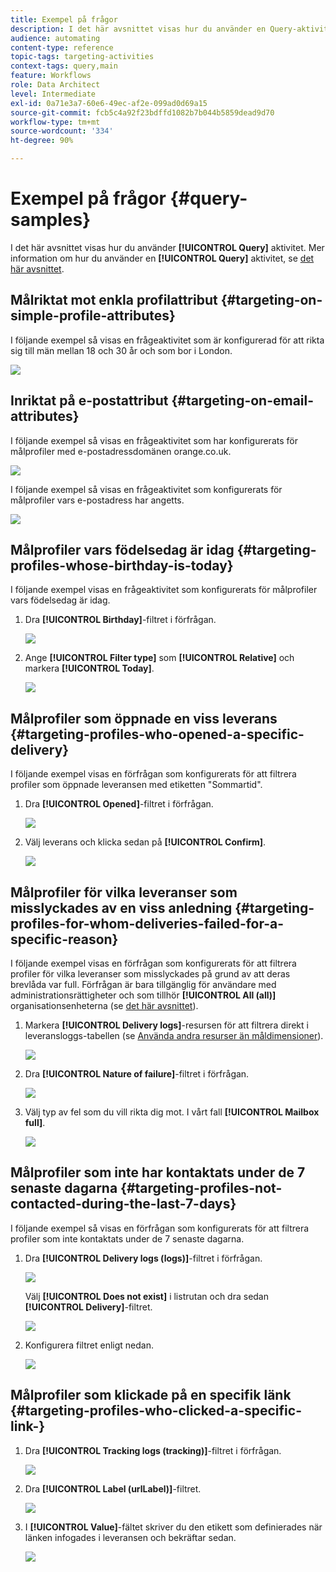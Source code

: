 ```yaml
---
title: Exempel på frågor
description: I det här avsnittet visas hur du använder en Query-aktivitet.
audience: automating
content-type: reference
topic-tags: targeting-activities
context-tags: query,main
feature: Workflows
role: Data Architect
level: Intermediate
exl-id: 0a71e3a7-60e6-49ec-af2e-099ad0d69a15
source-git-commit: fcb5c4a92f23bdffd1082b7b044b5859dead9d70
workflow-type: tm+mt
source-wordcount: '334'
ht-degree: 90%

---
```


# Exempel på frågor {#query-samples}

I det här avsnittet visas hur du använder **[!UICONTROL Query]** aktivitet. Mer information om hur du använder en **[!UICONTROL Query]** aktivitet, se [det här avsnittet](../../automating/using/query.md).

## Målriktat mot enkla profilattribut {#targeting-on-simple-profile-attributes}

I följande exempel så visas en frågeaktivitet som är konfigurerad för att rikta sig till män mellan 18 och 30 år och som bor i London.

![](assets/query_sample_1.png)

## Inriktat på e-postattribut {#targeting-on-email-attributes}

I följande exempel så visas en frågeaktivitet som har konfigurerats för målprofiler med e-postadressdomänen orange.co.uk.

![](assets/query_sample_emaildomain.png)

I följande exempel så visas en frågeaktivitet som konfigurerats för målprofiler vars e-postadress har angetts.

![](assets/query_sample_emailnotempty.png)

## Målprofiler vars födelsedag är idag {#targeting-profiles-whose-birthday-is-today}

I följande exempel visas en frågeaktivitet som konfigurerats för målprofiler vars födelsedag är idag.

1. Dra **[!UICONTROL Birthday]**-filtret i förfrågan.

   ![](assets/query_sample_birthday.png)

1. Ange **[!UICONTROL Filter type]** som **[!UICONTROL Relative]** och markera **[!UICONTROL Today]**.

   ![](assets/query_sample_birthday2.png)

## Målprofiler som öppnade en viss leverans {#targeting-profiles-who-opened-a-specific-delivery}

I följande exempel visas en förfrågan som konfigurerats för att filtrera profiler som öppnade leveransen med etiketten &quot;Sommartid&quot;.

1. Dra **[!UICONTROL Opened]**-filtret i förfrågan.

   ![](assets/query_sample_opened.png)

1. Välj leverans och klicka sedan på **[!UICONTROL Confirm]**.

   ![](assets/query_sample_opened2.png)

## Målprofiler för vilka leveranser som misslyckades av en viss anledning {#targeting-profiles-for-whom-deliveries-failed-for-a-specific-reason}

I följande exempel visas en förfrågan som konfigurerats för att filtrera profiler för vilka leveranser som misslyckades på grund av att deras brevlåda var full.  Förfrågan är bara tillgänglig för användare med administrationsrättigheter och som tillhör **[!UICONTROL All (all)]** organisationsenheterna (se [det här avsnittet](../../administration/using/organizational-units.md)).

1. Markera **[!UICONTROL Delivery logs]**-resursen för att filtrera direkt i leveransloggs-tabellen (se [Använda andra resurser än måldimensioner](../../automating/using/using-resources-different-from-targeting-dimensions.md)).

   ![](assets/query_sample_failure1.png)

1. Dra **[!UICONTROL Nature of failure]**-filtret i förfrågan.

   ![](assets/query_sample_failure2.png)

1. Välj typ av fel som du vill rikta dig mot.  I vårt fall **[!UICONTROL Mailbox full]**.

   ![](assets/query_sample_failure3.png)

## Målprofiler som inte har kontaktats under de 7 senaste dagarna {#targeting-profiles-not-contacted-during-the-last-7-days}

I följande exempel så visas en förfrågan som konfigurerats för att filtrera profiler som inte kontaktats under de 7 senaste dagarna.

1. Dra **[!UICONTROL Delivery logs (logs)]**-filtret i förfrågan.

   ![](assets/query_sample_7days.png)

   Välj **[!UICONTROL Does not exist]** i listrutan och dra sedan **[!UICONTROL Delivery]**-filtret.

   ![](assets/query_sample_7days1.png)

1. Konfigurera filtret enligt nedan.

   ![](assets/query_sample_7days2.png)

## Målprofiler som klickade på en specifik länk {#targeting-profiles-who-clicked-a-specific-link-}

1. Dra **[!UICONTROL Tracking logs (tracking)]**-filtret i förfrågan.

   ![](assets/query_sample_trackinglogs.png)

1. Dra **[!UICONTROL Label (urlLabel)]**-filtret.

   ![](assets/query_sample_trackinglogs2.png)

1. I **[!UICONTROL Value]**-fältet skriver du den etikett som definierades när länken infogades i leveransen och bekräftar sedan.

   ![](assets/query_sample_trackinglogs3.png)
